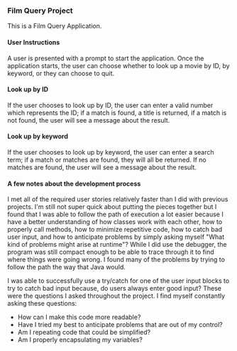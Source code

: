 ### Film Query Project
This is a Film Query Application.  
#### User Instructions
A user is presented with a prompt to start the application.
Once the application starts, the user can choose whether to look up a movie by ID, by keyword,
or they can choose to quit.  
#### Look up by ID
If the user chooses to look up by ID, the user can enter a valid
number which represents the ID; if a match is found, a title is returned, if a match is not found,
the user will see a message about the result.
#### Look up by keyword
If the user chooses to look up by keyword, the user can enter a search term; if a match or
matches are found, they will all be returned.  If no matches are found, the user will see a
message about the result.

#### A few notes about the development process
I met all of the required user stories relatively faster than I did with previous projects.
I'm still not super quick about putting the pieces together but I found that I was able to follow
the path of execution a lot easier because I have a better understanding of how classes work
with each other, how to properly call methods, how to minimize repetitive code, how to catch
bad user input, and how to anticipate problems by simply asking myself "What kind of problems might
arise at runtime"?  While I did use the debugger, the program was still compact enough to be able to
trace through it to find where things were going wrong.  I found many of the problems by trying to
follow the path the way that Java would.  

I was able to successfully use a try/catch for one of the user input blocks to try to catch bad input because,
do users always enter good input?  These were the questions I asked throughout the project.  I find
myself constantly asking these questions:
  - How can I make this code more readable?
  - Have I tried my best to anticipate problems that are out of my control?
  - Am I repeating code that could be simplified?
  - Am I properly encapsulating my variables?

